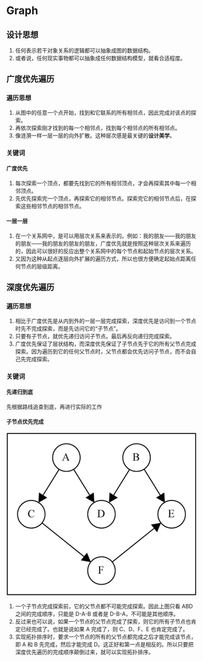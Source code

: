 # Graph

## 设计思想
1. 任何表示若干对象关系的逻辑都可以抽象成图的数据结构。
2. 或者说，任何现实事物都可以抽象成任何数据结构模型，就看合适程度。


## 广度优先遍历
### 遍历思想
1. 从图中的任意一个点开始，找到和它联系的所有相邻点，因此完成对该点的探索。
2. 再依次探索刚才找到的每一个相邻点，找到每个相邻点的所有相邻点。
3. 像涟漪一样一层一层的向外扩散。这种层次感是最关键的**设计美学**。

### 关键词
#### 广度优先
1. 每次探索一个顶点，都要先找到它的所有相邻顶点，才会再探索其中每一个相邻顶点。
2. 先优先探索完一个顶点，再探索它的相邻节点。探索完它的相邻节点后，在探索这些相邻节点的相邻节点。

#### 一层一层
1. 在一个关系网中，是可以用层次关系来表示的。例如：我的朋友——我的朋友的朋友——我的朋友的朋友的朋友，广度优先就是按照这种层次关系来遍历的，因此可以很好的反应出整个关系网中的每个节点和起始节点的层次关系。
2. 又因为这种从起点逐层向外扩展的遍历方式，所以也很方便确定起始点距离任何节点的层级距离。


## 深度优先遍历
### 遍历思想
1. 相比于广度优先是从内到外的一层一层完成探索，深度优先是访问到一个节点时先不完成探索，而是先访问它的“子节点”。
2. 只要有子节点，就优先递归访问子节点。最后再反向递归完成探索。
3. 广度优先保证了层状结构，而深度优先保证了子节点先于它的所有父节点完成探索。因为遍历到它的任何父节点时，父节点都会优先访问子节点，而不会自己先完成探索。

### 关键词
#### 先递归到底
先根据路线追查到底，再进行实际的工作

#### 子节点优先完成
<img src="./images/toposort.png" width="600" />

1. 一个子节点完成探索前，它的父节点都不可能完成探索。因此上图只看 ABD 之间的完成顺序，只能是 D-A-B 或者是 D-B-A，不可能是其他顺序。
2. 反过来也可以说，如果一个节点的父节点完成了探索，则它的所有子节点也肯定已经完成了。也就是说如果 A 完成了，则 C、D、F、E 也肯定完成了。
3. 实现拓扑排序时，要求一个节点的所有的父节点都完成之后才能完成该节点，即 A 和 B 先完成，然后才能完成 D。这正好和第一点是相反的。所以只要把深度优先遍历的完成顺序颠倒过来，就可以实现拓扑排序。

    